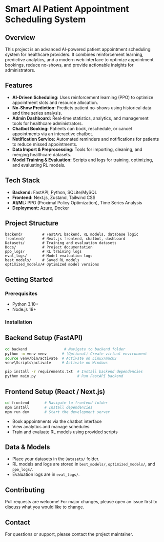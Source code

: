 # Smart AI Patient Appointment Scheduling System

## Overview
This project is an advanced AI-powered patient appointment scheduling system for healthcare providers. It combines reinforcement learning, predictive analytics, and a modern web interface to optimize appointment bookings, reduce no-shows, and provide actionable insights for administrators.

## Features
- **AI-Driven Scheduling:** Uses reinforcement learning (PPO) to optimize appointment slots and resource allocation.
- **No-Show Prediction:** Predicts patient no-shows using historical data and time series analysis.
- **Admin Dashboard:** Real-time statistics, analytics, and management tools for healthcare administrators.
- **Chatbot Booking:** Patients can book, reschedule, or cancel appointments via an interactive chatbot.
- **Notification Service:** Automated reminders and notifications for patients to reduce missed appointments.
- **Data Import & Preprocessing:** Tools for importing, cleaning, and merging healthcare datasets.
- **Model Training & Evaluation:** Scripts and logs for training, optimizing, and evaluating RL models.

## Tech Stack
- **Backend:** FastAPI, Python, SQLite/MySQL
- **Frontend:** Next.js, Zustand, Tailwind CSS
- **AI/ML:** PPO (Proximal Policy Optimization), Time Series Analysis
- **Deployment:** Azure, Docker

## Project Structure
```
backend/         # FastAPI backend, RL models, database logic
frontend/        # Next.js frontend, chatbot, dashboard
Datasets/        # Training and evaluation datasets
Docs/            # Project documentation
ppo_logs/        # RL training logs
eval_logs/       # Model evaluation logs
best_models/     # Saved RL models
optimized_models/# Optimized model versions
```

## Getting Started

### Prerequisites
- Python 3.10+
- Node.js 18+

### Installation
## Backend Setup (FastAPI)

```bash
cd backend                 # Navigate to backend folder
python -m venv venv       # (Optional) Create virtual environment
source venv/bin/activate  # Activate on Linux/macOS
venv\Scripts\activate     # Activate on Windows

pip install -r requirements.txt  # Install backend dependencies
python main.py                   # Run FastAPI backend
```

## Frontend Setup (React / Next.js)

```bash
cd frontend       # Navigate to frontend folder
npm install       # Install dependencies
npm run dev       # Start the development server
```


- Book appointments via the chatbot interface
- View analytics and manage schedules
- Train and evaluate RL models using provided scripts

## Data & Models
- Place your datasets in the `Datasets/` folder.
- RL models and logs are stored in `best_models/`, `optimized_models/`, and `ppo_logs/`.
- Evaluation logs are in `eval_logs/`.

## Contributing
Pull requests are welcome! For major changes, please open an issue first to discuss what you would like to change.

## Contact

For questions or support, please contact the project maintainer.
